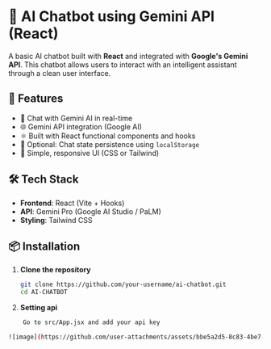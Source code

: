 # 🤖 AI Chatbot using Gemini API (React)

A basic AI chatbot built with **React** and integrated with **Google's Gemini API**. This chatbot allows users to interact with an intelligent assistant through a clean user interface.

## 🚀 Features

- 💬 Chat with Gemini AI in real-time
- 🌐 Gemini API integration (Google AI)
- ⚛️ Built with React functional components and hooks
- 💾 Optional: Chat state persistence using `localStorage`
- 🎨 Simple, responsive UI (CSS or Tailwind)

## 🛠️ Tech Stack

- **Frontend**: React (Vite + Hooks)
- **API**: Gemini Pro (Google AI Studio / PaLM)
- **Styling**: Tailwind CSS 

## 📦 Installation

1. **Clone the repository**

   ```bash
   git clone https://github.com/your-username/ai-chatbot.git
   cd AI-CHATBOT
2. **Setting api**
```bash
    Go to src/App.jsx and add your api key

![image](https://github.com/user-attachments/assets/bbe5a2d5-8c83-4be7-b152-263dff185a1e)
